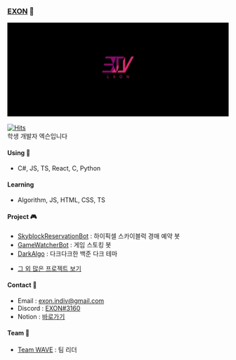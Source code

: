 ### [EXON](https://exon.kr) 👋
<img src="./logoCard.png"/>

[![Hits](https://hits.seeyoufarm.com/api/count/incr/badge.svg?url=https%3A%2F%2Fgithub.com%2F1-EXON%2F1-EXON&count_bg=%23000000&title_bg=%23555555&icon=&icon_color=%23E7E7E7&title=+%EB%B0%A9%EB%AC%B8&edge_flat=false)](https://hits.seeyoufarm.com) <br>
학생 개발자 엑슨입니다

#### Using 🧪
- C#, JS, TS, React, C, Python

#### Learning
- Algorithm, JS, HTML, CSS, TS

#### Project 🎮
- [SkyblockReservationBot](https://github.com/1-EXON/SkyblockReservationBot) : 하이픽셀 스카이블럭 경매 예약 봇
- [GameWatcherBot](https://github.com/1-EXON/GameWatcherBot) : 게임 스토킹 봇
- [DarkAlgo](https://github.com/1-EXON/DarkAlgo) : 다크다크한 백준 다크 테마
+ [그 외 많은 프로젝트 보기](https://github.com/1-EXON?tab=repositories)

#### Contact 📢
- Email : exon.indiv@gmail.com
- Discord : [EXON#3160](https://discord.com/users/774607106732326922)
- Notion : [바로가기](https://blog.exon.kr)

#### Team 💎
- [Team WAVE](https://teamwv.ml) : 팀 리더
